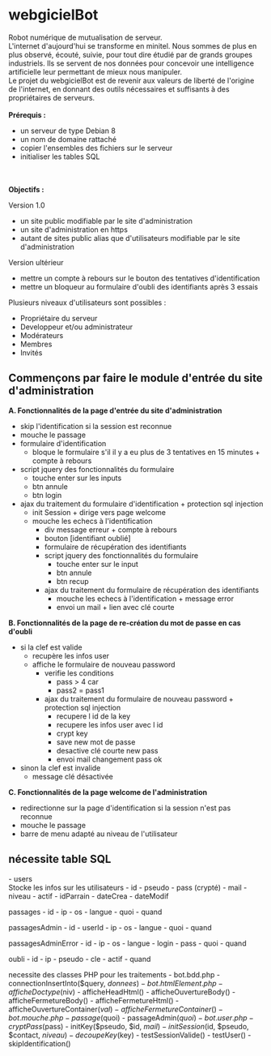 # webgicielBot
Robot numérique de mutualisation de serveur.<br>
L'internet d'aujourd'hui se transforme en minitel. Nous sommes de plus en plus observé, écouté, suivie, pour tout dire étudié par de grands groupes industriels. Ils se servent de nos données pour concevoir une intelligence artificielle leur permettant de mieux nous manipuler.<br>
Le projet du webgicielBot est de revenir aux valeurs de liberté de l'origine de l'internet, en donnant des outils nécessaires et suffisants à des propriétaires de serveurs.<br>
<br>
<b>Prérequis :</b><br>
<ul>
<li>un serveur de type Debian 8</li>
<li>un nom de domaine rattaché</li>
<li>copier l'ensembles des fichiers sur le serveur</li>
<li>initialiser les tables SQL</li>
</ul><br>
<br>
<b>Objectifs :</b><br>

Version 1.0
- un site public modifiable par le site d'administration
- un site d'administration en https
- autant de sites public alias que d'utilisateurs modifiable par le site d'administration

Version ultérieur
- mettre un compte à rebours sur le bouton des tentatives d'identification
- mettre un bloqueur au formulaire d'oubli des identifiants après 3 essais

Plusieurs niveaux d'utilisateurs sont possibles :
- Propriétaire du serveur
- Developpeur et/ou administrateur
- Modérateurs
- Membres
- Invités

<h2>Commençons par faire le module d'entrée du site d'administration</h2>

<b>A. Fonctionnalités de la page d'entrée du site d'administration</b>
- skip l'identification si la session est reconnue
- mouche le passage
- formulaire d'identification
	- bloque le formulaire s'il il y a eu plus de 3 tentatives en 15 minutes + compte à rebours
- script jquery des fonctionnalités du formulaire
	- touche enter sur les inputs
	- btn annule
	- btn login
- ajax du traitement du formulaire d'identification + protection sql injection
	- init Session + dirige vers page welcome
	- mouche les echecs à l'identification
		- div message erreur + compte à rebours
		- bouton [identifiant oublié]
		- formulaire de récupération des identifiants
		- script jquery des fonctionnalités du formulaire
			- touche enter sur le input
			- btn annule
			- btn recup
		- ajax du traitement du formulaire de récupération des identifiants
			- mouche les echecs à l'identification + message error
			- envoi un mail + lien avec clé courte

<b>B. Fonctionnalités de la page de re-création du mot de passe en cas d'oubli</b>
- si la clef est valide
	- recupère les infos user
	- affiche le formulaire de nouveau password
		- verifie les conditions
			- pass > 4 car
			- pass2 = pass1
		- ajax du traitement du formulaire de nouveau password + protection sql injection
			- recupere l id de la key
			- recupere les infos user avec l id
			- crypt key
			- save new mot de passe
			- desactive clé courte new pass
			- envoi mail changement pass ok
- sinon la clef est invalide
	- message clé désactivée


<b>C. Fonctionnalités de la page welcome de l'administration</b>
- redirectionne sur la page d'identification si la session n'est pas reconnue
- mouche le passage
- barre de menu adapté au niveau de l'utilisateur

<h2>nécessite table SQL</h2>
- users<br>
Stocke les infos sur les utilisateurs
	- id
	- pseudo
	- pass (crypté)
	- mail
	- niveau
	- actif
	- idParrain
	- dateCrea
	- dateModif

passages
	- id
	- ip
	- os
	- langue
	- quoi
	- quand

passagesAdmin
	- id
	- userId
	- ip
	- os
	- langue
	- quoi
	- quand

passagesAdminError
	- id
	- ip
	- os
	- langue
	- login
	- pass
	- quoi
	- quand

oubli
	- id
	- ip
	- pseudo
	- cle
	- actif
	- quand


necessite des classes PHP pour les traitements
	- bot.bdd.php
		- connectionInsertInto($query, $donnees)
	- bot.htmlElement.php
		- afficheDoctype($niv)
		- afficheHeadHtml()
		- afficheOuvertureBody()
		- afficheFermetureBody()
		- afficheFermetureHtml()
		- afficheOuvertureContainer($val)
		- afficheFermetureContainer()
	- bot.mouche.php
		- passage($quoi)
		- passageAdmin($quoi)
        - bot.user.php
		- cryptPass($pass)
		- initKey($pseudo, $id, $mail)
		- initSession($id, $pseudo, $contact, $niveau)
		- decoupeKey($key)
		- testSessionValide()
		- testUser()
		- skipIdentification()



	
